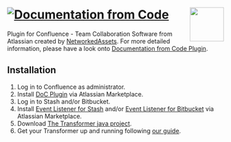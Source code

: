 # <a href="http://condoc.networkedassets.com/"><img src="https://github.com/networkedassets/doc/src/main/resources/images/doc_logo.png" title="Documentation from Code"/></a><a href="http://www.networkedassets.com/"><img style="float: right;" src="http://www.networkedassets.com/wordpress/wp-content/uploads/2013/03/NA_logo_header.png" height="79"></a>

Plugin for Confluence - Team Collaboration Software from Atlassian created by [NetworkedAssets](http://www.networkedassets.com/). For more detailed information, please have a look onto [Documentation from Code Plugin](http://condoc.networkedassets.com/).

## Installation

1. Log in to Confluence as administrator.
2. Install [DoC Plugin](http://www.google.com) via Atlassian Marketplace.
3. Log in to Stash and/or Bitbucket.
4. Install [Event Listener for Stash](http://www.google.com) and/or [Event Listener for Bitbucket](http://www.google.com) via Atlassian Marketplace.
5. Download [The Transformer java project](https://github.com/networkedassets/transformer).
6. Get your Transformer up and running following [our guide](https://github.com/networkedassets/transformer/README.md).

